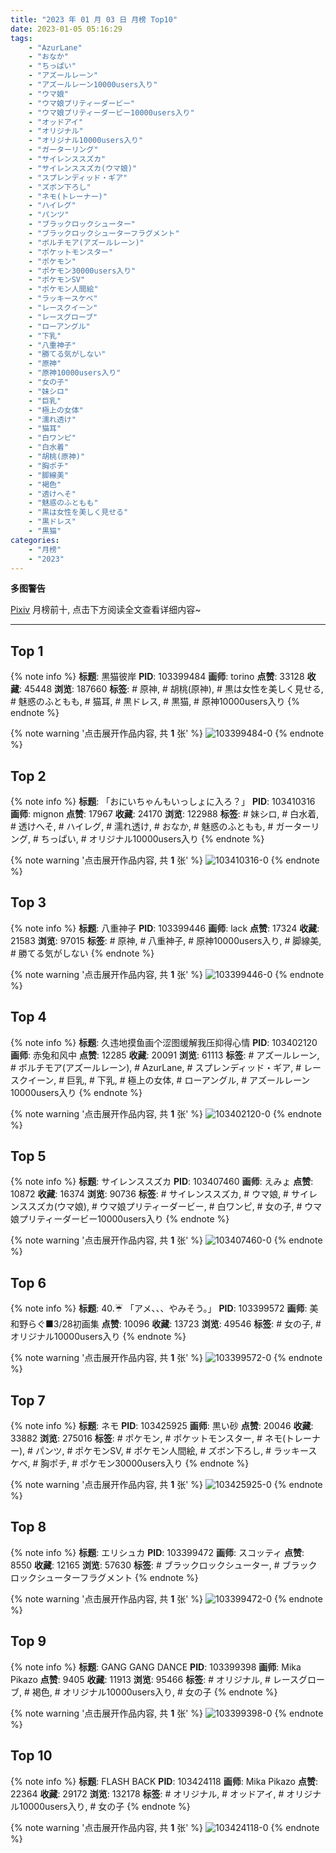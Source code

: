 ```yaml
---
title: "2023 年 01 月 03 日 月榜 Top10"
date: 2023-01-05 05:16:29
tags:
    - "AzurLane"
    - "おなか"
    - "ちっぱい"
    - "アズールレーン"
    - "アズールレーン10000users入り"
    - "ウマ娘"
    - "ウマ娘プリティーダービー"
    - "ウマ娘プリティーダービー10000users入り"
    - "オッドアイ"
    - "オリジナル"
    - "オリジナル10000users入り"
    - "ガーターリング"
    - "サイレンススズカ"
    - "サイレンススズカ(ウマ娘)"
    - "スプレンディッド・ギア"
    - "ズボン下ろし"
    - "ネモ(トレーナー)"
    - "ハイレグ"
    - "パンツ"
    - "ブラックロックシューター"
    - "ブラックロックシューターフラグメント"
    - "ボルチモア(アズールレーン)"
    - "ポケットモンスター"
    - "ポケモン"
    - "ポケモン30000users入り"
    - "ポケモンSV"
    - "ポケモン人間絵"
    - "ラッキースケベ"
    - "レースクイーン"
    - "レースグローブ"
    - "ローアングル"
    - "下乳"
    - "八重神子"
    - "勝てる気がしない"
    - "原神"
    - "原神10000users入り"
    - "女の子"
    - "妹シロ"
    - "巨乳"
    - "極上の女体"
    - "濡れ透け"
    - "猫耳"
    - "白ワンピ"
    - "白水着"
    - "胡桃(原神)"
    - "胸ポチ"
    - "脚線美"
    - "褐色"
    - "透けへそ"
    - "魅惑のふともも"
    - "黒は女性を美しく見せる"
    - "黒ドレス"
    - "黒猫"
categories:
    - "月榜"
    - "2023"
---
```


<i class="fa fa-triangle-exclamation"></i>**多图警告**<i class="fa fa-triangle-exclamation"></i>

[Pixiv](https://www.pixiv.net/) 月榜前十, 点击下方阅读全文查看详细内容~

<!-- more -->

---

## Top 1

{% note info %}
**标题**: 黒猫彼岸
**PID**: 103399484 **画师**: torino
**点赞**: 33128 **收藏**: 45448 **浏览**: 187660
**标签**: # 原神, # 胡桃(原神), # 黒は女性を美しく見せる, # 魅惑のふともも, # 猫耳, # 黒ドレス, # 黒猫, # 原神10000users入り
{% endnote %}

{% note warning '点击展开作品内容, 共 **1** 张' %}
![103399484-0](https://i.pixiv.re/img-original/img/2022/12/07/00/00/12/103399484_p0.jpg)
{% endnote %}

## Top 2

{% note info %}
**标题**: 「おにいちゃんもいっしょに入ろ？」
**PID**: 103410316 **画师**: mignon
**点赞**: 17967 **收藏**: 24170 **浏览**: 122988
**标签**: # 妹シロ, # 白水着, # 透けへそ, # ハイレグ, # 濡れ透け, # おなか, # 魅惑のふともも, # ガーターリング, # ちっぱい, # オリジナル10000users入り
{% endnote %}

{% note warning '点击展开作品内容, 共 **1** 张' %}
![103410316-0](https://i.pixiv.re/img-original/img/2022/12/07/13/07/16/103410316_p0.jpg)
{% endnote %}

## Top 3

{% note info %}
**标题**: 八重神子
**PID**: 103399446 **画师**: lack
**点赞**: 17324 **收藏**: 21583 **浏览**: 97015
**标签**: # 原神, # 八重神子, # 原神10000users入り, # 脚線美, # 勝てる気がしない
{% endnote %}

{% note warning '点击展开作品内容, 共 **1** 张' %}
![103399446-0](https://i.pixiv.re/img-original/img/2022/12/07/00/00/07/103399446_p0.png)
{% endnote %}

## Top 4

{% note info %}
**标题**: 久违地摸鱼画个涩图缓解我压抑得心情
**PID**: 103402120 **画师**: 赤兔和风中
**点赞**: 12285 **收藏**: 20091 **浏览**: 61113
**标签**: # アズールレーン, # ボルチモア(アズールレーン), # AzurLane, # スプレンディッド・ギア, # レースクイーン, # 巨乳, # 下乳, # 極上の女体, # ローアングル, # アズールレーン10000users入り
{% endnote %}

{% note warning '点击展开作品内容, 共 **1** 张' %}
![103402120-0](https://i.pixiv.re/img-original/img/2022/12/07/01/26/43/103402120_p0.jpg)
{% endnote %}

## Top 5

{% note info %}
**标题**: サイレンススズカ
**PID**: 103407460 **画师**: えみょ
**点赞**: 10872 **收藏**: 16374 **浏览**: 90736
**标签**: # サイレンススズカ, # ウマ娘, # サイレンススズカ(ウマ娘), # ウマ娘プリティーダービー, # 白ワンピ, # 女の子, # ウマ娘プリティーダービー10000users入り
{% endnote %}

{% note warning '点击展开作品内容, 共 **1** 张' %}
![103407460-0](https://i.pixiv.re/img-original/img/2022/12/07/09/25/28/103407460_p0.jpg)
{% endnote %}

## Top 6

{% note info %}
**标题**: 40.☔️ 「アメ、、、やみそう。」
**PID**: 103399572 **画师**: 美和野らぐ■3/28初画集
**点赞**: 10096 **收藏**: 13723 **浏览**: 49546
**标签**: # 女の子, # オリジナル10000users入り
{% endnote %}

{% note warning '点击展开作品内容, 共 **1** 张' %}
![103399572-0](https://i.pixiv.re/img-original/img/2022/12/07/00/00/25/103399572_p0.png)
{% endnote %}

## Top 7

{% note info %}
**标题**: ネモ
**PID**: 103425925 **画师**: 黒い砂
**点赞**: 20046 **收藏**: 33882 **浏览**: 275016
**标签**: # ポケモン, # ポケットモンスター, # ネモ(トレーナー), # パンツ, # ポケモンSV, # ポケモン人間絵, # ズボン下ろし, # ラッキースケベ, # 胸ポチ, # ポケモン30000users入り
{% endnote %}

{% note warning '点击展开作品内容, 共 **1** 张' %}
![103425925-0](https://i.pixiv.re/img-original/img/2022/12/08/00/58/02/103425925_p0.png)
{% endnote %}

## Top 8

{% note info %}
**标题**: エリシュカ
**PID**: 103399472 **画师**: スコッティ
**点赞**: 8550 **收藏**: 12165 **浏览**: 57630
**标签**: # ブラックロックシューター, # ブラックロックシューターフラグメント
{% endnote %}

{% note warning '点击展开作品内容, 共 **1** 张' %}
![103399472-0](https://i.pixiv.re/img-original/img/2022/12/07/00/00/10/103399472_p0.jpg)
{% endnote %}

## Top 9

{% note info %}
**标题**: GANG GANG DANCE
**PID**: 103399398 **画师**: Mika Pikazo
**点赞**: 9405 **收藏**: 11913 **浏览**: 95466
**标签**: # オリジナル, # レースグローブ, # 褐色, # オリジナル10000users入り, # 女の子
{% endnote %}

{% note warning '点击展开作品内容, 共 **1** 张' %}
![103399398-0](https://i.pixiv.re/img-original/img/2022/12/07/00/00/01/103399398_p0.png)
{% endnote %}

## Top 10

{% note info %}
**标题**: FLASH BACK
**PID**: 103424118 **画师**: Mika Pikazo
**点赞**: 22364 **收藏**: 29172 **浏览**: 132178
**标签**: # オリジナル, # オッドアイ, # オリジナル10000users入り, # 女の子
{% endnote %}

{% note warning '点击展开作品内容, 共 **1** 张' %}
![103424118-0](https://i.pixiv.re/img-original/img/2022/12/08/00/00/03/103424118_p0.png)
{% endnote %}

